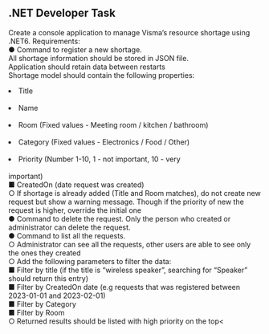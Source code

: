 <h2>.NET Developer Task</h2>
<p>Create a console application to manage Visma’s resource shortage using .NET6. Requirements: </br>
● Command to register a new shortage. </br>
 All shortage information should be stored in JSON file. </br>
Application should retain data between restarts</br>
 Shortage model should contain the following properties:</br>
<li> Title</li></br>
<li> Name</li></br>
<li> Room (Fixed values - Meeting room / kitchen / bathroom)</li></br>
<li> Category (Fixed values - Electronics / Food / Other)</li></br>
<li> Priority (Number 1-10, 1 - not important, 10 - very </li></br>
important)</br>
■ CreatedOn (date request was created)</br>
○ If shortage is already added (Title and Room matches), do not 
create new request but show a warning message. Though if the 
priority of new the request is higher, override the initial one</br>
● Command to delete the request. Only the person who created or 
administrator can delete the request.</br>
● Command to list all the requests. </br>
○ Administrator can see all the requests, other users are able to 
see only the ones they created</br>
○ Add the following parameters to filter the data:</br>
■ Filter by title (if the title is “wireless speaker”, searching 
for “Speaker” should return this entry)</br>
■ Filter by CreatedOn date (e.g requests that was 
registered between 2023-01-01 and 2023-02-01)</br>
■ Filter by Category</br>
■ Filter by Room</br>
○ Returned results should be listed with high priority on the top<</br></p>
